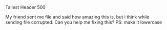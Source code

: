  Tallest Header
 500

 My friend sent me file and said how amazing this is, but i think while sending file corrupted. Can you help me fixing this? PS: make it lowercase


